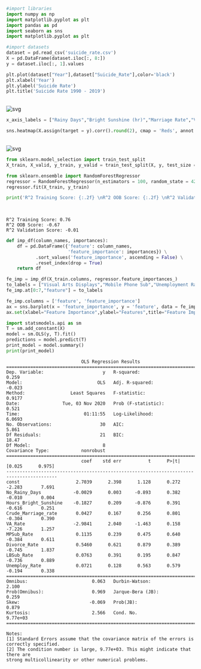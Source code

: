```python
#import libraries
import numpy as np
import matplotlib.pyplot as plt
import pandas as pd
import seaborn as sns
import matplotlib.pyplot as plt
```


```python
#import datasets
dataset = pd.read_csv('suicide_rate.csv')
X = pd.DataFrame(dataset.iloc[:, 8:])
y = dataset.iloc[:, 1].values
```


```python
plt.plot(dataset["Year"],dataset["Suicide_Rate"],color='black')
plt.xlabel('Year')
plt.ylabel('Suicide Rate')
plt.title('Suicide Rate 1990 - 2019')
```

​    
![svg](output_2_1.svg)
​    



```python
x_axis_labels = ["Rainy Days","Bright Sunshine (hr)","Marriage Rate","Visual Arts Displays","Mobile Phone Sub","Divorce Rate","Library Loans","Unemployment Rate","Suicide Rate"]
```


```python
sns.heatmap(X.assign(target = y).corr().round(2), cmap = 'Reds', annot = True, fmt=".2f", xticklabels=x_axis_labels, yticklabels=x_axis_labels).set_title('Correlation matrix', fontsize = 16)
```


​    
![svg](output_4_1.svg)
​    



```python
from sklearn.model_selection import train_test_split
X_train, X_valid, y_train, y_valid = train_test_split(X, y, test_size = 0.4, random_state = 42)
```


```python
from sklearn.ensemble import RandomForestRegressor
regressor = RandomForestRegressor(n_estimators = 100, random_state = 42, oob_score=True)
regressor.fit(X_train, y_train)
```


```python
print('R^2 Training Score: {:.2f} \nR^2 OOB Score: {:.2f} \nR^2 Validation Score: {:.2f}'.format(regressor.score(X_train, y_train), 
                                                                                    regressor.oob_score_,
                                                                                    regressor.score(X_valid, y_valid)))
```

    R^2 Training Score: 0.76 
    R^2 OOB Score: -0.67 
    R^2 Validation Score: -0.01

```python
def imp_df(column_names, importances):
    df = pd.DataFrame({'feature': column_names,
                       'feature_importance': importances}) \
           .sort_values('feature_importance', ascending = False) \
           .reset_index(drop = True)
    return df
```


```python
fe_imp = imp_df(X_train.columns, regressor.feature_importances_)
to_labels = ["Visual Arts Displays","Mobile Phone Sub","Unemployment Rate","Bright Sunshine (hr)","Divorce Rate","Rainy Days","Marriage Rate","Library Loans"]
fe_imp.at[0:7,"feature"] = to_labels
```


```python
fe_imp.columns = ['feature', 'feature_importance']
ax = sns.barplot(x = 'feature_importance', y = 'feature', data = fe_imp, orient = 'h', color = 'red')
ax.set(xlabel="Feature Importance",ylabel="Features",title="Feature Importance")
```



```python
import statsmodels.api as sm
T = sm.add_constant(X)
model = sm.OLS(y, T).fit()
predictions = model.predict(T) 
print_model = model.summary()
print(print_model)
```

                                OLS Regression Results                            
    ==============================================================================
    Dep. Variable:                      y   R-squared:                       0.259
    Model:                            OLS   Adj. R-squared:                 -0.023
    Method:                 Least Squares   F-statistic:                    0.9177
    Date:                Tue, 03 Nov 2020   Prob (F-statistic):              0.521
    Time:                        01:11:55   Log-Likelihood:                 6.0693
    No. Observations:                  30   AIC:                             5.861
    Df Residuals:                      21   BIC:                             18.47
    Df Model:                           8                                         
    Covariance Type:            nonrobust                                         
    =========================================================================================
                                coef    std err          t      P>|t|      [0.025      0.975]
    -----------------------------------------------------------------------------------------
    const                     2.7039      2.398      1.128      0.272      -2.283       7.691
    No_Rainy_Days            -0.0029      0.003     -0.893      0.382      -0.010       0.004
    Hours_Bright_Sunshine    -0.1827      0.209     -0.876      0.391      -0.616       0.251
    Crude_Marriage_rate       0.0427      0.167      0.256      0.801      -0.304       0.390
    VA_Rate                  -2.9841      2.040     -1.463      0.158      -7.226       1.257
    MPSub_Rate                0.1135      0.239      0.475      0.640      -0.384       0.611
    Divorce_Rate              0.5460      0.621      0.879      0.389      -0.745       1.837
    LBSub_Rate                0.0763      0.391      0.195      0.847      -0.736       0.889
    Unemploy_Rate             0.0721      0.128      0.563      0.579      -0.194       0.338
    ==============================================================================
    Omnibus:                        0.063   Durbin-Watson:                   2.100
    Prob(Omnibus):                  0.969   Jarque-Bera (JB):                0.259
    Skew:                          -0.069   Prob(JB):                        0.879
    Kurtosis:                       2.566   Cond. No.                     9.77e+03
    ==============================================================================
    
    Notes:
    [1] Standard Errors assume that the covariance matrix of the errors is correctly specified.
    [2] The condition number is large, 9.77e+03. This might indicate that there are
    strong multicollinearity or other numerical problems.



```python

```
